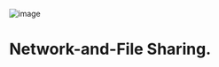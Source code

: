 ![image](https://github.com/user-attachments/assets/30016983-b481-4fbd-83e4-8ac9147d201f)

# Network-and-File Sharing.






